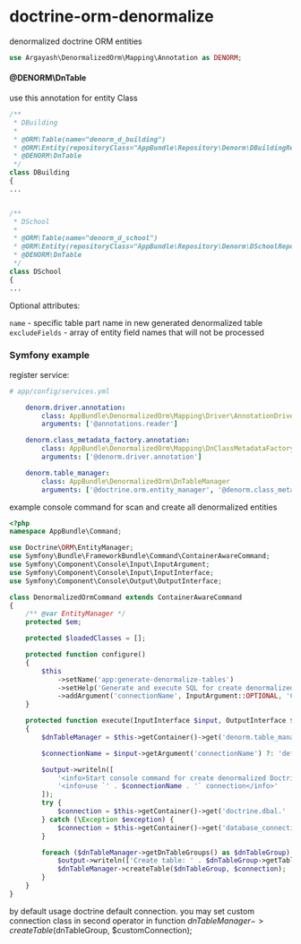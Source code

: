 # doctrine-orm-denormalize
denormalized doctrine ORM entities

```php
use Argayash\DenormalizedOrm\Mapping\Annotation as DENORM;
```
#### @DENORM\DnTable
use this annotation for entity Class
```php
/**
 * DBuilding
 *
 * @ORM\Table(name="denorm_d_building")
 * @ORM\Entity(repositoryClass="AppBundle\Repository\Denorm\DBuildingRepository")
 * @DENORM\DnTable
 */
class DBuilding
{
...


/**
 * DSchool
 *
 * @ORM\Table(name="denorm_d_school")
 * @ORM\Entity(repositoryClass="AppBundle\Repository\Denorm\DSchoolRepository")
 * @DENORM\DnTable
 */
class DSchool
{
...

```
Optional attributes:

`name` - specific table part name in new generated denormalized table
`excludeFields` - array of entity field names that will not be processed


### Symfony example
register service:
```yml
# app/config/services.yml

    denorm.driver.annotation:
        class: AppBundle\DenormalizedOrm\Mapping\Driver\AnnotationDriver
        arguments: ['@annotations.reader']    

    denorm.class_metadata_factory.annotation:
        class: AppBundle\DenormalizedOrm\Mapping\DnClassMetadataFactory
        arguments: ['@denorm.driver.annotation']

    denorm.table_manager:
        class: AppBundle\DenormalizedOrm\DnTableManager
        arguments: ['@doctrine.orm.entity_manager', '@denorm.class_metadata_factory.annotation']
```
example console command for scan and create all denormalized entities
```php
<?php
namespace AppBundle\Command;

use Doctrine\ORM\EntityManager;
use Symfony\Bundle\FrameworkBundle\Command\ContainerAwareCommand;
use Symfony\Component\Console\Input\InputArgument;
use Symfony\Component\Console\Input\InputInterface;
use Symfony\Component\Console\Output\OutputInterface;

class DenormalizedOrmCommand extends ContainerAwareCommand
{
    /** @var EntityManager */
    protected $em;

    protected $loadedClasses = [];

    protected function configure()
    {
        $this
            ->setName('app:generate-denormalize-tables')
            ->setHelp('Generate and execute SQL for create denormalized tables')
            ->addArgument('connectionName', InputArgument::OPTIONAL, 'Connection name');
    }

    protected function execute(InputInterface $input, OutputInterface $output)
    {
        $dnTableManager = $this->getContainer()->get('denorm.table_manager');

        $connectionName = $input->getArgument('connectionName') ?: 'default';

        $output->writeln([
            '<info>Start console command for create denormalized Doctrine entities</info>',
            '<info>use `' . $connectionName . '` connection</info>'
        ]);
        try {
            $connection = $this->getContainer()->get('doctrine.dbal.' . $connectionName . '_connection');
        } catch (\Exception $exception) {
            $connection = $this->getContainer()->get('database_connection');
        }

        foreach ($dnTableManager->getDnTableGroups() as $dnTableGroup) {
            $output->writeln(['Create table: ' . $dnTableGroup->getTableName()]);
            $dnTableManager->createTable($dnTableGroup, $connection);
        }
    }
}
```

by default usage doctrine default connection. you may set custom connection class in second operator in function $dnTableManager->createTable($dnTableGroup, $customConnection);